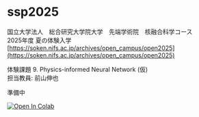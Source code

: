 # ssp2025
国立大学法人　総合研究大学院大学　先端学術院　核融合科学コース  
2025年度 夏の体験入学  
[https://soken.nifs.ac.jp/archives/open_campus/open2025](https://soken.nifs.ac.jp/archives/open_campus/open2025)

体験課題 9. Physics-informed Neural Network (仮)  
担当教員: 前山伸也  

準備中

[![Open In Colab](https://colab.research.google.com/assets/colab-badge.svg)](https://colab.research.google.com/github/smaeyama/lec_SOKENDAI_Simulation_Science/blob/ssp2025/ssp2025/pinn/Boundary_layer_PiNN.ipynb)



